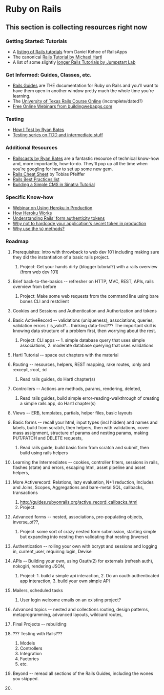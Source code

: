 # Ruby on Rails

## This section is collecting resources right now

### Getting Started: Tutorials

* A [listing of Rails tutorials](https://tutorials.railsapps.org/rails-tutorial) from Daniel Kehoe of RailsApps
* The canonical [Rails Tutorial by Michael Hartl](http://ruby.railstutorial.org/ruby-on-rails-tutorial-book)
* A list of some slightly [longer Rails Tutorials by Jumpstart Lab](http://tutorials.jumpstartlab.com/)

### Get Informed: Guides, Classes, etc.

* [Rails Guides](http://guides.rubyonrails.org/) are THE documentation for Ruby on Rails and you'll want to have them open in another window pretty much the whole time you're learning.
* The [University of Texas Rails Course Online](http://schneems.com/ut-rails) (incomplete/dated?)
* [Free Online Webinars from buildingwebapps.com](http://www.buildingwebapps.com/)

### Testing

* [How I Test by Ryan Bates](http://railscasts.com/episodes/275-how-i-test)
* [Testing series on TDD and intermediate stuff](http://www.rubyfocus.biz/class_video/2010/07/19/rails_tdd_class_1.html)

### Additional Resources

* [Railscasts by Ryan Bates](http://railscasts.com/) are a fantastic resource of technical know-how and, more importantly, how-to-do.  They'll pop up all the time when you're googling for how to set up some new gem.
* [Rails Cheat Sheet](http://pragtob.github.io/rails-beginner-cheatsheet/index.html) by Tobias Pfeiffer
* [Rails Best Practices list](http://rails-bestpractices.com/)
* [Building a Simple CMS in Sinatra Tutorial](http://www.sitepoint.com/a-simple-content-management-system-in-sinatra/)

### Specific Know-how

* [Webinar on Using Heroku in Production](https://blog.heroku.com/archives/2013/7/11/running-production-apps-on-heroku)
* [How Heroku Works](https://devcenter.heroku.com/articles/how-heroku-works)
* [Understanding Rails' form authenticity tokens](http://stackoverflow.com/questions/941594/understand-rails-authenticity-token)
* [Why not to hardcode your application's secret token in production](http://daniel.fone.net.nz/blog/2013/05/20/a-better-way-to-manage-the-rails-secret-token/)
* [Why use the `%Q` methods?](http://stackoverflow.com/questions/10144543/what-is-the-use-case-for-rubys-q-q-quoting-methods)


### Roadmap

1. Prerequisites: Intro with throwback to web dev 101 including making sure they did the instantiation of a basic rails project.
    1. Project: Get your hands dirty (blogger tutorial?) with a rails overview (from web dev 101)
2. Brief back-to-the-basics -- refresher on HTTP, MVC, REST, APIs, rails overview from before
    1. Project: Make some web requests from the command line using bare bones CLI and restclient
1. Cookies and Sessions and Authentication and Authorization and tokens
3. Basic ActiveRecord -- validations (uniqueness), associations, queries, validation errors / is_valid?... thinking data-first??? The important skill is knowing data structure of a problem first, then worrying about the rest.
    1. Project: CLI apps -- 1. simple database query that uses simple associations, 2. moderate database querying that uses validations
1. Hartl Tutorial -- space out chapters with the material
3. Routing -- resources, helpers, REST mapping, rake routes, :only and :except, :root, :id 
    1. Read rails guides, do Hartl chapter(s)

4. Controllers -- Actions are methods, params, rendering, deleted, 
    1. Read rails guides, build simple error-reading-walkthrough of creating a simple rails app, do Hartl chapter(s)
5. Views -- ERB, templates, partials, helper files, basic layouts
6. Basic forms -- recall your html, input types (incl hidden) and names and labels, build from scratch, then helpers, then with validations, cover mass assignment, structure of params and nesting params, making PUT/PATCH and DELETE requests, 
    1. Read rails guide, build basic form from scratch and submit, then build using rails helpers
3. Learning the Intermediates -- cookies, controller filters, sessions in rails, flashes (state) and errors, escaping html, asset pipeline and asset helpers, 
7. More Activerecord: Relations, lazy evaluation, N+1 reduction, Includes and Joins, Scopes, Aggregations and bare-metal SQL, callbacks, transactions
    1. http://guides.rubyonrails.org/active_record_callbacks.html
    1. Project: 
7. Advanced forms -- nested, associations, pre-populating objects, inverse_of??, 
    1. Project: some sort of crazy nested form submission, starting simple but expanding into nesting then validating that nesting (inverse)
4. Authentication -- rolling your own with bcrypt and sessions and logging in, current_user, requiring login, Devise
6. APIs -- Building your own, using Oauth(2) for externals (refresh auth), nokogiri, rendering JSON,
    1. Project: 1. build a simple api interaction, 2. Do an oauth authenticated app interaction, 3. build your own simple API
7. Mailers, scheduled tasks
    1. User login welcome emails on an existing project?
8. Advanced topics -- nested and collections routing, design patterns, metaprogramming, advanced layouts, wildcard routes,
8. Final Projects -- rebuilding
9. ??? Testing with Rails???
    1. Models
    2. Controllers
    3. Integration
    4. Factories
    5. etc.
1. Beyond -- reread all sections of the Rails Guides, including the wones you skipped.
2. 





